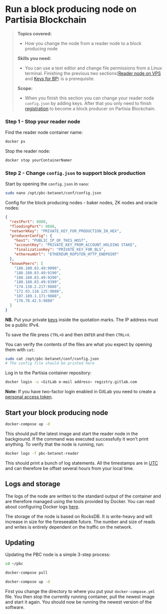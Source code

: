 # Run a block producing node on Partisia Blockchain


>**Topics covered:**  
>
> - How you change the node from a reader node to a block producing node   
>
>**Skills you need:**    
> 
> - You can use a text editor and change file permissions from a Linux terminal. Finishing the previous two sections([Reader node on VPS](operator-5-reader-vps.md) and [Keys for BP](operator-6-keys.md)) is a prerequisite.   
>
>**Scope:**
> 
> - When you finish this section you can change your reader node `config.json` by adding keys. After that you only need to finish [registration](operator-8-registration.md) to become a block producer on Partisia Blockchain.    

### Step 1 - Stop your reader node

Find the reader node container name:

```` bash
docker ps
````

Stop the reader node:

```` bash
docker stop yourContainerNamer
````

### Step 2 - Change `config.json` to support block production


Start by opening the `config.json` in `nano`:


````bash
sudo nano /opt/pbc-betanet/conf/config.json
````

Config for the block producing nodes - baker nodes, ZK nodes and oracle nodes:
````json
{
  "restPort": 8080,
  "floodingPort": 9888,
  "networkKey": "PRIVATE_KEY_FOR_PRODUCTION_IN_HEX",
  "producerConfig": {
    "host": "PUBLIC_IP_OF_THIS_HOST",
    "accountKey": "PRIVATE_KEY_FROM_ACCOUNT_HOLDING STAKE",
    "finalizationKey": "PRIVATE_KEY_FOR_BLS",
    "ethereumUrl": "ETHEREUM_ROPSTEN_HTTP_ENDPOINT"
  },
  "knownPeers": [
    "188.180.83.49:9090",
    "188.180.83.49:9190",
    "188.180.83.49:9290",
    "188.180.83.49:9390",
    "174.138.2.217:9888",
    "172.93.110.125:9888",
    "107.189.1.171:9888",
    "176.78.42.5:9888"
  ]
}
````
**NB.** Put your private [keys](operator-6-keys.md) inside the quotation marks. The IP address must be a public IPv4.

To save the file press `CTRL+O` and then `ENTER` and then `CTRL+X`.

You can verify the contents of the files are what you expect by opening them with `cat`:

````bash
sudo cat /opt/pbc-betanet/conf/config.json
# The config file should be printed here
````

Log in to the Partisia container repository:

````bash
docker login -u <GitLab e-mail address> registry.gitlab.com
````

**Note:** If you have two-factor login enabled in GitLab you need to create a [personal access token](https://gitlab.com/-/profile/personal_access_tokens).

## Start your block producing node

````bash
docker-compose up -d
````

This should pull the latest image and start the reader node in the background. If the command was executed successfully it won't print anything. To verify that the node is running, run:

````bash
docker logs -f pbc-betanet-reader
````

This should print a bunch of log statements. All the timestamps are in [UTC](https://en.wikipedia.org/wiki/Coordinated_Universal_Time) and can therefore be offset several hours from your local time.



## Logs and storage

The logs of the node are written to the standard output of the container and are therefore managed using the tools provided by Docker. You can read about configuring Docker logs [here](https://docs.docker.com/config/containers/logging/configure/).

The storage of the node is based on RocksDB. It is write-heavy and will increase in size for the foreseeable future. The number and size of reads and writes is entirely dependent on the traffic on the network.

## Updating

Updating the PBC node is a simple 3-step process:

````bash
cd ~/pbc
````
````bash
docker-compose pull
````
````bash
docker-compose up -d
````

First you change the directory to where you put your `docker-compose.yml` file. You then stop the currently running container, pull the newest image and start it again. You should now be running the newest version of the software.
